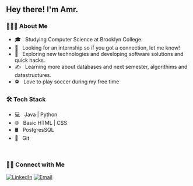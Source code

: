 <!--
**mouraaa/mouraaa** is a ✨ _special_ ✨ repository because its `README.md` (this file) appears on your GitHub profile.

Here are some ideas to get you started:

- 🔭 I’m currently working on ...
- 🌱 I’m currently learning ...
- 👯 I’m looking to collaborate on ...
- 🤔 I’m looking for help with ...
- 💬 Ask me about ...
- 📫 How to reach me: ...
- 😄 Pronouns: ...
- ⚡ Fun fact: ...
- 🖥 
-->

<h2> Hey there! I'm Amr.</h2>

<h3> 👨🏻‍💻 About Me </h3>

- 🎓 &nbsp; Studying Computer Science at Brooklyn College.
- 💼 &nbsp; Looking for an internship so if you got a connection, let me know!
- 🤔 &nbsp; Exploring new technologies and developing software solutions and quick hacks.
- ✍️ &nbsp; Learning more about databases and next semester, algorithims and datastructures.
- ⚽ &nbsp; Love to play soccer during my free time


<h3>🛠 Tech Stack</h3>

- 💻 &nbsp; Java | Python 
- 🌐 &nbsp; Basic HTML | CSS 
- 🛢 &nbsp; PostgresSQL 
- 🔧 &nbsp; Git 

<br/>

<!--
[![mouraaa's GitHub Stats](https://github-readme-stats.vercel.app/api?username=mouraaa&show_icons=true)](https://github.com/mouraaa)
-->
<h3> 🤝🏻 Connect with Me </h3>


<a href="https://www.linkedin.com/in/mouraaa/"><img alt="LinkedIn" src="https://img.shields.io/badge/LinkedIn-Amr%20Abedo-blue?style=flat-square&logo=linkedin"></a>
<a href="mailto:codemouraa@gmail.com"><img alt="Email" src="https://img.shields.io/badge/Email-codemouraa@gmail.com-blue?style=flat-square&logo=gmail"></a>
</p>


